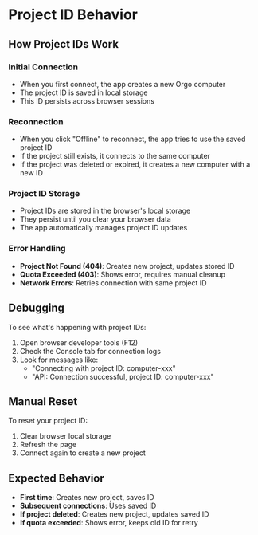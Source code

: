 # Project ID Behavior

## How Project IDs Work

### Initial Connection
- When you first connect, the app creates a new Orgo computer
- The project ID is saved in local storage
- This ID persists across browser sessions

### Reconnection
- When you click "Offline" to reconnect, the app tries to use the saved project ID
- If the project still exists, it connects to the same computer
- If the project was deleted or expired, it creates a new computer with a new ID

### Project ID Storage
- Project IDs are stored in the browser's local storage
- They persist until you clear your browser data
- The app automatically manages project ID updates

### Error Handling
- **Project Not Found (404)**: Creates new project, updates stored ID
- **Quota Exceeded (403)**: Shows error, requires manual cleanup
- **Network Errors**: Retries connection with same project ID

## Debugging

To see what's happening with project IDs:

1. Open browser developer tools (F12)
2. Check the Console tab for connection logs
3. Look for messages like:
   - "Connecting with project ID: computer-xxx"
   - "API: Connection successful, project ID: computer-xxx"

## Manual Reset

To reset your project ID:
1. Clear browser local storage
2. Refresh the page
3. Connect again to create a new project

## Expected Behavior

- **First time**: Creates new project, saves ID
- **Subsequent connections**: Uses saved ID
- **If project deleted**: Creates new project, updates saved ID
- **If quota exceeded**: Shows error, keeps old ID for retry 